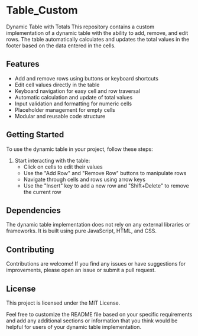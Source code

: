 # Table_Custom

Dynamic Table with Totals
This repository contains a custom implementation of a dynamic table with the ability to add, remove, and edit rows. The table automatically calculates and updates the total values in the footer based on the data entered in the cells.

## Features

- Add and remove rows using buttons or keyboard shortcuts
- Edit cell values directly in the table
- Keyboard navigation for easy cell and row traversal
- Automatic calculation and update of total values
- Input validation and formatting for numeric cells
- Placeholder management for empty cells
- Modular and reusable code structure

## Getting Started

To use the dynamic table in your project, follow these steps:

1. Start interacting with the table:
   - Click on cells to edit their values
   - Use the "Add Row" and "Remove Row" buttons to manipulate rows
   - Navigate through cells and rows using arrow keys
   - Use the "Insert" key to add a new row and "Shift+Delete" to remove the current row

## Dependencies

The dynamic table implementation does not rely on any external libraries or frameworks. It is built using pure JavaScript, HTML, and CSS.

## Contributing

Contributions are welcome! If you find any issues or have suggestions for improvements, please open an issue or submit a pull request.

## License

This project is licensed under the MIT License.

Feel free to customize the README file based on your specific requirements and add any additional sections or information that you think would be helpful for users of your dynamic table implementation.
